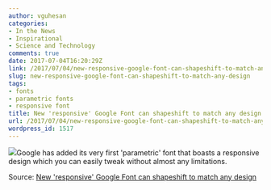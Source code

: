 ```yaml
---
author: vguhesan
categories:
- In the News
- Inspirational
- Science and Technology
comments: true
date: 2017-07-04T16:20:29Z
link: /2017/07/04/new-responsive-google-font-can-shapeshift-to-match-any-design/
slug: new-responsive-google-font-can-shapeshift-to-match-any-design
tags:
- fonts
- parametric fonts
- responsive font
title: New 'responsive' Google Font can shapeshift to match any design
url: /2017/07/04/new-responsive-google-font-can-shapeshift-to-match-any-design/
wordpress_id: 1517
---
```


[![](/img/2017/07/google-spectral-796x378.jpg)](https://thenextweb.com/google/2017/06/22/google-responsive-font-spectral/)Google has added its very first 'parametric' font that boasts a responsive design which you can easily tweak without almost any limitations.

Source: [New 'responsive' Google Font can shapeshift to match any design](https://thenextweb.com/google/2017/06/22/google-responsive-font-spectral/)
